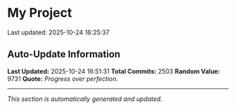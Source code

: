 # My Project


Last updated: 2025-10-24 16:25:37














































































































































































































































































































































































































































































































































































































































































































































































































































































































































































































































































































































































































































































































































































































































































































































































































































































































































































































































































































































































































































































































































































































































































































































































































































































































































































































































































































































































































































































































































































































## Auto-Update Information

**Last Updated:** 2025-10-24 16:51:31
**Total Commits:** 2503
**Random Value:** 9731
**Quote:** _Progress over perfection._

---
_This section is automatically generated and updated._